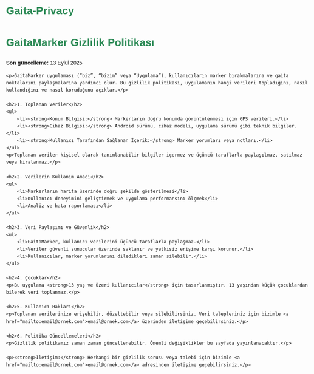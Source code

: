 # Gaita-Privacy

<!DOCTYPE html>
<html lang="tr">
<head>
    <meta charset="UTF-8">
    <meta name="viewport" content="width=device-width, initial-scale=1.0">
    <title>GaitaMarker Gizlilik Politikası</title>
    <style>
        body { font-family: Arial, sans-serif; max-width: 800px; margin: 40px auto; line-height: 1.6; padding: 0 20px; }
        h1, h2 { color: #2E8B57; }
        a { color: #1E90FF; text-decoration: none; }
        a:hover { text-decoration: underline; }
    </style>
</head>
<body>
    <h1>GaitaMarker Gizlilik Politikası</h1>
    <p><strong>Son güncelleme:</strong> 13 Eylül 2025</p>
    
    <p>GaitaMarker uygulaması (“biz”, “bizim” veya “Uygulama”), kullanıcıların marker bırakmalarına ve gaita noktalarını paylaşmalarına yardımcı olur. Bu gizlilik politikası, uygulamanın hangi verileri topladığını, nasıl kullandığını ve nasıl koruduğunu açıklar.</p>

    <h2>1. Toplanan Veriler</h2>
    <ul>
        <li><strong>Konum Bilgisi:</strong> Markerların doğru konumda görüntülenmesi için GPS verileri.</li>
        <li><strong>Cihaz Bilgisi:</strong> Android sürümü, cihaz modeli, uygulama sürümü gibi teknik bilgiler.</li>
        <li><strong>Kullanıcı Tarafından Sağlanan İçerik:</strong> Marker yorumları veya notları.</li>
    </ul>
    <p>Toplanan veriler kişisel olarak tanımlanabilir bilgiler içermez ve üçüncü taraflarla paylaşılmaz, satılmaz veya kiralanmaz.</p>

    <h2>2. Verilerin Kullanım Amacı</h2>
    <ul>
        <li>Markerların harita üzerinde doğru şekilde gösterilmesi</li>
        <li>Kullanıcı deneyimini geliştirmek ve uygulama performansını ölçmek</li>
        <li>Analiz ve hata raporlaması</li>
    </ul>

    <h2>3. Veri Paylaşımı ve Güvenlik</h2>
    <ul>
        <li>GaitaMarker, kullanıcı verilerini üçüncü taraflarla paylaşmaz.</li>
        <li>Veriler güvenli sunucular üzerinde saklanır ve yetkisiz erişime karşı korunur.</li>
        <li>Kullanıcılar, marker yorumlarını diledikleri zaman silebilir.</li>
    </ul>

    <h2>4. Çocuklar</h2>
    <p>Bu uygulama <strong>13 yaş ve üzeri kullanıcılar</strong> için tasarlanmıştır. 13 yaşından küçük çocuklardan bilerek veri toplanmaz.</p>

    <h2>5. Kullanıcı Hakları</h2>
    <p>Toplanan verilerinize erişebilir, düzeltebilir veya silebilirsiniz. Veri talepleriniz için bizimle <a href="mailto:email@ornek.com">email@ornek.com</a> üzerinden iletişime geçebilirsiniz.</p>

    <h2>6. Politika Güncellemeleri</h2>
    <p>Gizlilik politikamız zaman zaman güncellenebilir. Önemli değişiklikler bu sayfada yayınlanacaktır.</p>

    <p><strong>İletişim:</strong> Herhangi bir gizlilik sorusu veya talebi için bizimle <a href="mailto:email@ornek.com">email@ornek.com</a> adresinden iletişime geçebilirsiniz.</p>
</body>
</html>
